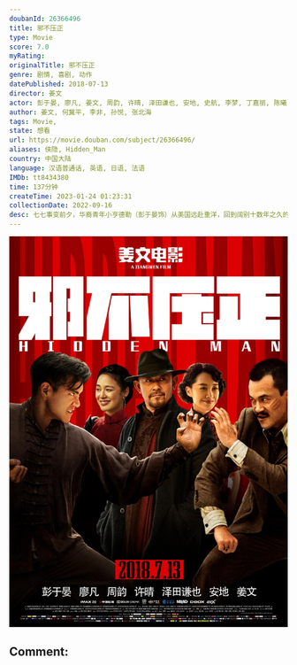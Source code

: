 ```yaml
---
doubanId: 26366496
title: 邪不压正
type: Movie
score: 7.0
myRating: 
originalTitle: 邪不压正
genre: 剧情, 喜剧, 动作
datePublished: 2018-07-13
director: 姜文
actor: 彭于晏, 廖凡, 姜文, 周韵, 许晴, 泽田谦也, 安地, 史航, 李梦, 丁嘉丽, 陈曦, 刘博琛
author: 姜文, 何冀平, 李非, 孙悦, 张北海
tags: Movie, 
state: 想看
url: https://movie.douban.com/subject/26366496/
aliases: 侠隐, Hidden_Man
country: 中国大陆
language: 汉语普通话, 英语, 日语, 法语
IMDb: tt8434380
time: 137分钟
createTime: 2023-01-24 01:23:31
collectionDate: 2022-09-16
desc: 七七事变前夕，华裔青年小亨德勒（彭于晏饰）从美国远赴重洋，回到阔别十数年之久的北平从医。然而他真正的名字叫李天然，十三岁那年曾亲眼目睹师父一家遭师兄朱潜龙（廖凡饰）和日本人根本一郎（泽田谦也饰）...
---
```


![image](assets/p2526297221.jpg)

Comment: 
---

